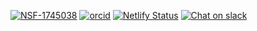 [![NSF-1745038](https://img.shields.io/badge/NSF-1745038-blue.svg)](https://nsf.gov/awardsearch/showAward?AWD_ID=1745038) [![orcid](https://img.shields.io/badge/orcid-0000--0002--6451--4663-brightgreen.svg)](https://orcid.org/0000-0002-6451-4663) [![Netlify Status](https://api.netlify.com/api/v1/badges/fd38e6ab-2fb3-4f4f-9313-e5b1313248a0/deploy-status)](https://app.netlify.com/sites/meta-meta-resources/deploys) [![Chat on slack](https://img.shields.io/badge/slack-join-ff69b4.svg?logo=slackz)](https://join.slack.com/t/meta-meta-resources/shared_invite/zt-gr6x1i0k-~VmpJAZPfXKugXEHhajX2g)
